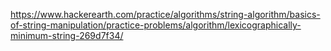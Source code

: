 https://www.hackerearth.com/practice/algorithms/string-algorithm/basics-of-string-manipulation/practice-problems/algorithm/lexicographically-minimum-string-269d7f34/
